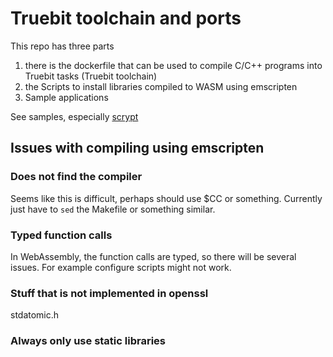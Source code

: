# Truebit toolchain and ports

This repo has three parts
1. there is the dockerfile that can be used to
compile C/C++ programs into Truebit tasks (Truebit toolchain)
2. the Scripts to install libraries compiled to WASM using emscripten
3. Sample applications

See samples, especially [scrypt](samples/scrypt)

## Issues with compiling using emscripten

### Does not find the compiler

Seems like this is difficult, perhaps should use $CC or something.
Currently just have to `sed` the Makefile or something similar.

### Typed function calls

In WebAssembly, the function calls are typed, so there will be several issues.
For example configure scripts might not work.

### Stuff that is not implemented in openssl

stdatomic.h

### Always only use static libraries

